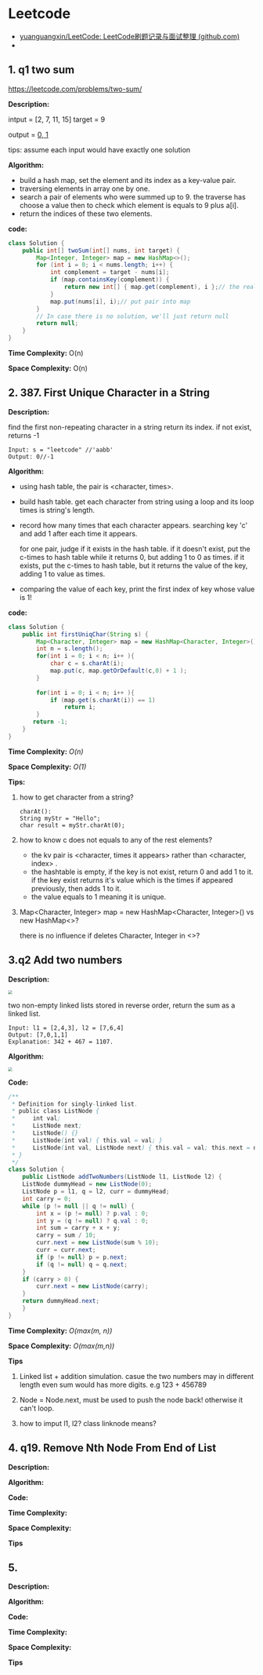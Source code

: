 # Leetcode

* [yuanguangxin/LeetCode: LeetCode刷题记录与面试整理 (github.com)](https://github.com/yuanguangxin/LeetCode)
* 

## 1. q1 two sum

https://leetcode.com/problems/two-sum/

**Description:**

intput = [2, 7, 11, 15]   target = 9

output = [0, 1](index)

tips: assume each input would have exactly one solution

**Algorithm:**

* build a hash map, set the element and its index as a key-value pair.
* traversing elements in array one by one. 
* search a pair of elements who were summed up to 9. the traverse has choose a value then to check which element is equals to 9 plus a[i]. 
* return the indices of these two elements.

**code:**

````java
class Solution {
    public int[] twoSum(int[] nums, int target) {
        Map<Integer, Integer> map = new HashMap<>();
        for (int i = 0; i < nums.length; i++) {
            int complement = target - nums[i];
            if (map.containsKey(complement)) {
                return new int[] { map.get(complement), i };// the real return value
            }
            map.put(nums[i], i);// put pair into map
        }
        // In case there is no solution, we'll just return null
        return null;
    }
}
````

**Time Complexity:** O(n)

**Space Complexity:** O(n)

## 2. 387. First Unique Character in a String

**Description:**

find the first non-repeating character in a string  return its index. if not exist, returns -1

```
Input: s = "leetcode" //'aabb'
Output: 0//-1
```

**Algorithm:**

* using hash table, the pair is <character, times>.

* build hash table. get each character from string using a loop and its loop times is string's length.

* record how many times that each character appears. searching key 'c' and add 1 after each time it appears. 

  for one pair, judge if it exists in the hash table. if it doesn't exist, put the c-times to hash table while it returns 0, but adding 1 to 0 as times. if it exists, put the c-times to hash table, but it returns the value of the key, adding 1 to value as times. 

* comparing the value of each key, print the first index of key whose value is 1!

**code:**

````java
class Solution {
    public int firstUniqChar(String s) {
        Map<Character, Integer> map = new HashMap<Character, Integer>();
        int n = s.length();
        for(int i = 0; i < n; i++ ){
            char c = s.charAt(i);
            map.put(c, map.getOrDefault(c,0) + 1 );          
        }
        
        for(int i = 0; i < n; i++ ){
            if (map.get(s.charAt(i)) == 1)
                return i;                
        }     
       return -1; 
    } 
}
````

**Time Complexity:** *O(n)*

**Space Complexity:** *O(1)*

**Tips:**

1. how to get character from a string?

   ````
   charAt():
   String myStr = "Hello";
   char result = myStr.charAt(0);
   ````

2. how to know c does not equals to any of the rest elements?

   * the kv pair is <character, times it appears> rather than  <character, index> .
   * the hashtable is empty, if the key is not exist, return 0 and add 1 to it. if the key exist returns it's value which is the times if appeared previously, then adds 1  to it. 
   * the value equals to 1 meaning it is unique. 

3. Map<Character, Integer> map = new HashMap<Character, Integer>() vs  new HashMap<>?

   there is no influence if deletes Character, Integer in <>?

## 3.q2 Add two numbers

**Description:**

<img src="pictures/q1.png" style="zoom:50%;" />

two non-empty linked lists stored in reverse order, return the sum as a linked list.

````
Input: l1 = [2,4,3], l2 = [7,6,4]
Output: [7,0,1,1]
Explanation: 342 + 467 = 1107.
````

**Algorithm:**

<img src="pictures/q2.png" style="zoom:50%;" />



**Code:**

````java
/**
 * Definition for singly-linked list.
 * public class ListNode {
 *     int val;
 *     ListNode next;
 *     ListNode() {}
 *     ListNode(int val) { this.val = val; }
 *     ListNode(int val, ListNode next) { this.val = val; this.next = next; }
 * }
 */
class Solution {
    public ListNode addTwoNumbers(ListNode l1, ListNode l2) {
    ListNode dummyHead = new ListNode(0);
    ListNode p = l1, q = l2, curr = dummyHead;
    int carry = 0;
    while (p != null || q != null) {
        int x = (p != null) ? p.val : 0;
        int y = (q != null) ? q.val : 0;
        int sum = carry + x + y;
        carry = sum / 10;
        curr.next = new ListNode(sum % 10);
        curr = curr.next;
        if (p != null) p = p.next;
        if (q != null) q = q.next;
    }
    if (carry > 0) {
        curr.next = new ListNode(carry);
    }
    return dummyHead.next;
    }
}
````



**Time Complexity:**  *O(max(m, n))*

**Space Complexity:** *O(max(m,n))*

**Tips**

1. Linked list + addition simulation. casue the two numbers may in different length even sum would has more digits. e.g 123 + 456789

2. Node = Node.next, must be used to push the node back! otherwise it can't loop.

3. how to imput l1, l2? class linknode means?

   

## 4. q19. Remove Nth Node From End of List

**Description:**

**Algorithm:**

**Code:**

**Time Complexity:** 

**Space Complexity:**

**Tips**



## 5.

**Description:**

**Algorithm:**

**Code:**

**Time Complexity:** 

**Space Complexity:**

**Tips**



